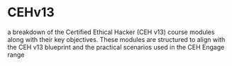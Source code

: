 # CEHv13
 a breakdown of the Certified Ethical Hacker (CEH v13) course modules along with their key objectives. These modules are structured to align with the CEH v13 blueprint and the practical scenarios used in the CEH Engage range
